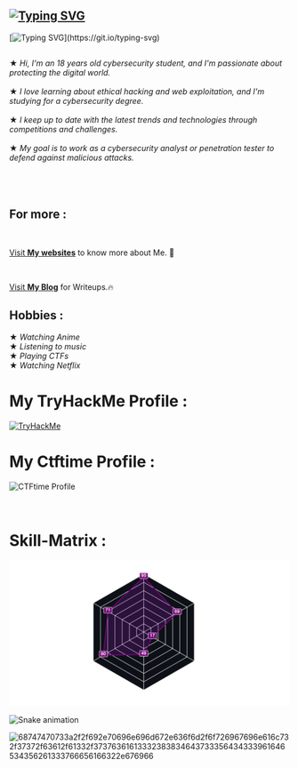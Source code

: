 

## </br>[![Typing SVG](https://readme-typing-svg.demolab.com?font=Fira+Code&size=35&pause=1000&color=9e4c98&width=435&lines=-------------------------------------)](https://git.io/typing-svg)

[![Typing SVG](https://readme-typing-svg.herokuapp.com?font=Fira+Code&duration=2000&pause=500&color=9e4c98&multiline=true&width=435&height=180&lines=nc+-lvnp+1337;listening+on+%5Bany%5D+1337+...;connect+to+%5BACHUX21%5D+profile;achux@pop-os+~%24+{cat,root.txt};++ACHUX{ZWNobyAxLTIyIHxyZXY=};..............................;............PwN3d!!............;..............................;..............................;..............................;..............................;..............................;)](https://git.io/typing-svg)

##                    
★ *Hi, I'm an 18 years old cybersecurity student, and I'm passionate about protecting the digital world.*</br></br>
★ *I love learning about ethical hacking and web exploitation, and I'm studying for a cybersecurity degree.*</br></br>
★ *I keep up to date with the latest trends and technologies through competitions and challenges.*</br></br>
★ *My goal is to work as a cybersecurity analyst or penetration tester to defend against malicious attacks.*</br></br>
</br></br>
## For more :
</br>

<a href="https://achux21.online/" target="_blank">Visit <strong>My websites</strong></a> to know more about Me. 🚀

</br>

<a href="https://iloveweb.online/posts/" target="_blank">Visit <strong>My Blog</strong></a> for Writeups.🔥




## Hobbies : 

   ★ *Watching Anime* </br>
   ★ *Listening to music* </br>
   ★ *Playing CTFs* </br>
   ★ *Watching Netflix* </br>

# My TryHackMe Profile :
<div style="display: flex;">
   <a href="https://tryhackme.com/p/achux21"><img src="https://tryhackme-badges.s3.amazonaws.com/achux21.png" alt="TryHackMe"></a>
</div>


# My Ctftime Profile :
<div style="display: flex;">
    <a href="https://ctftime.org/user/150843"><img src="https://ctftime.org/static/images/ct/logo.svg" alt="CTFtime Profile" width="150" height="50" style="float: right;"></a>
</div>

# Skill-Matrix :

<a href="https://tryhackme.com/p/achux21">
  <img src="skills.svg" alt="Skills" >
</a>




![Snake animation](https://github.com/thepiyushmalhotra/thepiyushmalhotra/blob/output/github-contribution-grid-snake.svg)


![68747470733a2f2f692e70696e696d672e636f6d2f6f726967696e616c732f37372f63612f61332f37376361613332383834643733356434333961646534356261333766656166322e676966](https://github.com/ACHUX21/ACHUX21/assets/130113878/ef1b97b4-689a-4787-8c2f-780de5f275f6)


